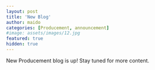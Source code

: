 ```yaml
---
layout: post
title: 'New Blog'
author: maido
categories: [Producement, announcement]
#image: assets/images/12.jpg
featured: true
hidden: true
---
```


New Producement blog is up! Stay tuned for more content.
